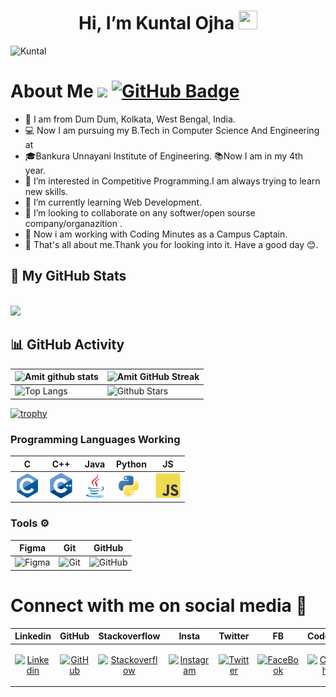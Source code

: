 <!--- For first part. --->
<h1 align="center"><b>Hi, I’m Kuntal Ojha</b> <img src="https://user-images.githubusercontent.com/39955420/147578264-bae0526c-028a-49d2-8af8-d08bb4edbd2a.gif" height="30" width="30"></h1>

<!--- Add image --->
![Kuntal](https://user-images.githubusercontent.com/67447627/150199943-bac38664-a36d-48cc-99a6-7ed9023d4776.gif)

<!-- Add about me and  profile views and followers-->
<h1>
About Me 
<a href="https://github.com/kuntalojha/github-profile-views-counter"><img src="https://komarev.com/ghpvc/?username=kuntalojha"></a>
<a href="https://github.com/kuntalojha?tab=followers"><img src="https://img.shields.io/github/followers/kuntalojha?label=Followers&style=social" alt="GitHub Badge"></a>
<br>
</h1>
    
<!-- Add about me description -->
- 🏡 I am from Dum Dum, Kolkata, West Bengal, India.
- 💻 Now I am pursuing my B.Tech in Computer Science And Engineering at 
- 🎓Bankura Unnayani Institute of Engineering. 📚Now I am in my 4th year.
- 👀 I’m interested in Competitive Programming.I am always trying to learn new skills.
- 🌱 I’m currently learning Web Development.
- 💞️ I’m looking to collaborate on any softwer/open sourse  company/organazition .
- 🏢 Now i am working with Coding Minutes as a Campus Captain.
- 🎯 That's all about me.Thank you for looking into it. Have a good day 😊.


<!-- Add  My GitHub Stats -->
## 🚩 My GitHub Stats 

<br/>
<img src="https://activity-graph.herokuapp.com/graph?username=kuntalojha&theme=react-dark"/>
<br/>

<!--  Add GitHub Activity-->
## 📊 GitHub Activity
| ![Amit github stats](https://github-readme-stats.vercel.app/api?username=kuntalojha&show_icons=true&theme=radical) | ![Amit GitHub Streak](https://github-readme-streak-stats.herokuapp.com/?user=kuntalojha&theme=radical)                                                                                                           |
| --------------------------------------------------------------------------------------------------------------------------------- | ----------------------------------------------------------------------------------------------------------------------------------------------------------------------------------------------------------------- |
| ![Top Langs](https://github-readme-stats.vercel.app/api/top-langs/?username=kuntalojha&langs_count=8&theme=radical&layout=compact) | ![Github Stars](https://github-readme-stats.vercel.app/api?username=kuntalojha&show_icons=true&locale=en&count_private=true&hide_rank=true&custom_title=My%20GitHub%20Stats&disable_animations=true&theme=radical) |

<!-- Add achievments from github-->
[![trophy](https://github-profile-trophy.vercel.app/?username=kuntalojha)](https://github.com/ryo-ma/github-profile-trophy)

<!-- Add Knowing Programming Language -->
<h3 align="left"> Programming Languages Working </h3>

| C | C++ | Java | Python | JS |
|-----------|-----------|-----------|-----------|-----------|
| <img src="https://raw.githubusercontent.com/devicons/devicon/master/icons/c/c-original.svg" alt="Android" width="40" height="40"/>  | <img src="https://raw.githubusercontent.com/devicons/devicon/master/icons/cplusplus/cplusplus-original.svg" alt="Android" width="40" height="40"/> | <img src="https://raw.githubusercontent.com/devicons/devicon/master/icons/java/java-original.svg" alt="Android" width="40" height="40"/> | <img src="https://github.com/devicons/devicon/blob/master/icons/python/python-original.svg" alt="Android" width="40" height="40"/> | <img src="https://raw.githubusercontent.com/devicons/devicon/master/icons/javascript/javascript-original.svg" alt="Android" width="40" height="40"/> | 

<!--
<img src="https://github.com/devicons/devicon/blob/master/icons/kotlin/kotlin-original.svg" alt="Android" width="35" height="35"/> |
-->

<!--  Add Knowing tools-->
<h3 align="left"> Tools ⚙️ </h3>

| Figma | Git | GitHub |
|-----------|-----------|-----------|
|<img src="https://www.vectorlogo.zone/logos/figma/figma-icon.svg" alt="Figma" width="40" height="40"/> |<img src="https://www.vectorlogo.zone/logos/git-scm/git-scm-icon.svg" alt="Git" width="40" height="40"/> | <img src="https://github.githubassets.com/images/modules/site/icons/footer/github-mark.svg" alt="GitHub" width="40" height="40"/> | 

<!--  Add Social media link -->
<h1 align="left">  Connect with me on social media 📲 </h1>

| Linkedin | GitHub | Stackoverflow | Insta| Twitter | FB | CodeChef | CodeForces | LeedCode | HackerRank | YouTube |
|-----------|-----------|-----------|-----------|-----------|-----------|-----------|-----------|-----------|-----------|-----------|
| <p align="center"><a href="https://linkedin.com/in/kuntalojha" target="blank"><img align="center" src="https://raw.githubusercontent.com/rahuldkjain/github-profile-readme-generator/master/src/images/icons/Social/linked-in-alt.svg" alt="Linkedin" height="30" width="40" /></a></p> | <p align="center"> <a href="https://github.com/kuntalojha" target="blank"><img align="center" src="https://raw.githubusercontent.com/rahuldkjain/github-profile-readme-generator/master/src/images/icons/Social/github.svg" alt="GitHub" height="30" width="40" /></a> </p> | <p align="center"><a href="https://stackoverflow.com/users/14094531/kuntal-ojha" target="blank"><img align="center" src="https://raw.githubusercontent.com/rahuldkjain/github-profile-readme-generator/master/src/images/icons/Social/stack-overflow.svg" alt="Stackoverflow" height="30" width="40" /></a> </p> | <p align="center"><a href="https://instagram.com/ojhakuntal" target="blank"><img align="center" src="https://raw.githubusercontent.com/rahuldkjain/github-profile-readme-generator/master/src/images/icons/Social/instagram.svg" alt="Instagram" height="30" width="40" /></a></p> |<p align="center"> <a href="https://twitter.com/kuntalojha" target="blank"><img align="center" src="https://raw.githubusercontent.com/rahuldkjain/github-profile-readme-generator/master/src/images/icons/Social/twitter.svg" alt="Twitter" height="30" width="40" /></a> </p>|<p align="center"> <a href="https://www.facebook.com/ojhakuntal" target="blank"><img align="center" src="https://raw.githubusercontent.com/rahuldkjain/github-profile-readme-generator/master/src/images/icons/Social/facebook.svg" alt="FaceBook" height="30" width="40" /></a></p> | <p align="center"> <a href="https://www.codechef.com/users/kuntalojha" target="blank"><img align="center" src="https://img.icons8.com/color/48/000000/codechef.png" alt="CodeChef" height="30" width="40" /></a></p> | <p align="center"> <a href="https://codeforces.com/profile/kuntalojha" target="blank"><img align="center" src="https://img.icons8.com/external-tal-revivo-color-tal-revivo/24/000000/external-codeforces-programming-competitions-and-contests-programming-community-logo-color-tal-revivo.png" alt="CodeForces" height="30" width="40" /></a> </p>|<p align="center"> <a href="https://www.leetcode.com/kuntalojha" target="blank"><img align="center" src="https://img.icons8.com/external-tal-revivo-color-tal-revivo/48/000000/external-level-up-your-coding-skills-and-quickly-land-a-job-logo-color-tal-revivo.png" alt="LeedCode" height="30" width="40" /></a></p> | <p align="center"> <a href="https://www.hackerrank.com/kuntalojha" target="blank"><img align="center" src="https://img.icons8.com/external-tal-revivo-shadow-tal-revivo/48/000000/external-hackerrank-is-a-technology-company-that-focuses-on-competitive-programming-logo-shadow-tal-revivo.png"  alt="HackerRank" height="30" width="40" /></a></p> | <p align="center"> <a href="https://www.youtube.com/c/kuntalojha" target="blank"><img align="center" src="https://img.icons8.com/color/48/000000/youtube-play.png"  alt="YouTube" height="30" width="40" /></a></p> |


<!--  Made by Kuntal Ojha-->
